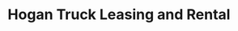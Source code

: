 ---
title: "Hogan Truck Leasing and Rental"
url: /kansas-city/hogan-truck-leasing-and-rental/
shop: shop
---